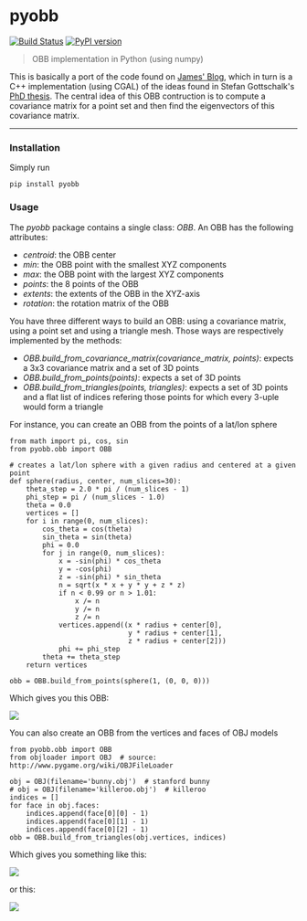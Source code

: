# pyobb

[![Build Status](https://travis-ci.org/pboechat/pyobb.svg?branch=master)](https://travis-ci.org/pboechat/pyobb) [![PyPI version](https://badge.fury.io/py/pyobb.svg)](https://badge.fury.io/py/pyobb)

> OBB implementation in Python (using numpy)

This is basically a port of the code found on [James' Blog](http://jamesgregson.blogspot.com/2011/03/latex-test.html), which in turn is a C++ implementation (using CGAL) of the ideas found in Stefan Gottschalk's [PhD thesis](http://gamma.cs.unc.edu/users/gottschalk/main.pdf).
The central idea of this OBB contruction is to compute a covariance matrix for a point set and then find the eigenvectors of this covariance matrix.

----------

### Installation

Simply run

    pip install pyobb


### Usage

The *pyobb* package contains a single class: *OBB*. An OBB has the following attributes:

* *centroid*: the OBB center
* *min*: the OBB point with the smallest XYZ components
* *max*: the OBB point with the largest XYZ components
* *points*: the 8 points of the OBB
* *extents*: the extents of the OBB in the XYZ-axis
* *rotation*: the rotation matrix of the OBB

You have three different ways to build an OBB: using a covariance matrix, using a point set and using a triangle mesh. Those ways are respectively implemented by the methods:

* *OBB.build_from_covariance_matrix(covariance_matrix, points)*: expects a 3x3 covariance matrix and a set of 3D points
* *OBB.build_from_points(points)*: expects a set of 3D points
* *OBB.build_from_triangles(points, triangles)*: expects a set of 3D points and a flat list of indices refering those points for which every 3-uple would form a triangle

For instance, you can create an OBB from the points of a lat/lon sphere

    from math import pi, cos, sin
    from pyobb.obb import OBB
    
    # creates a lat/lon sphere with a given radius and centered at a given point
    def sphere(radius, center, num_slices=30):
        theta_step = 2.0 * pi / (num_slices - 1)
        phi_step = pi / (num_slices - 1.0)
        theta = 0.0
        vertices = []
        for i in range(0, num_slices):
            cos_theta = cos(theta)
            sin_theta = sin(theta)
            phi = 0.0
            for j in range(0, num_slices):
                x = -sin(phi) * cos_theta
                y = -cos(phi)
                z = -sin(phi) * sin_theta
                n = sqrt(x * x + y * y + z * z)
                if n < 0.99 or n > 1.01:
                    x /= n
                    y /= n
                    z /= n
                vertices.append((x * radius + center[0],
                                 y * radius + center[1],
                                 z * radius + center[2]))
                phi += phi_step
            theta += theta_step
        return vertices
    
    obb = OBB.build_from_points(sphere(1, (0, 0, 0)))

Which gives you this OBB:

![](http://www.pedroboechat.com/images/pyobb_0.png)

You can also create an OBB from the vertices and faces of OBJ models

    from pyobb.obb import OBB
    from objloader import OBJ  # source: http://www.pygame.org/wiki/OBJFileLoader
    
    obj = OBJ(filename='bunny.obj')  # stanford bunny
    # obj = OBJ(filename='killeroo.obj')  # killeroo
    indices = []
    for face in obj.faces:
        indices.append(face[0][0] - 1)
        indices.append(face[0][1] - 1)
        indices.append(face[0][2] - 1)
    obb = OBB.build_from_triangles(obj.vertices, indices)

Which gives you something like this:

![](http://www.pedroboechat.com/images/pyobb_1.png)

or this:

![](http://www.pedroboechat.com/images/pyobb_2.png)
